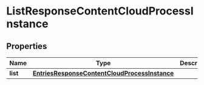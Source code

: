 # ListResponseContentCloudProcessInstance

## Properties
Name | Type | Description | Notes
------------ | ------------- | ------------- | -------------
**list** | [**EntriesResponseContentCloudProcessInstance**](EntriesResponseContentCloudProcessInstance.md) |  |  [optional]
